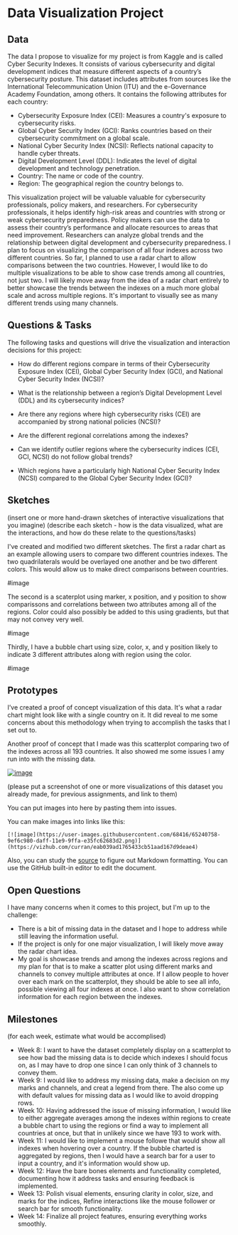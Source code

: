 # Data Visualization Project

## Data

The data I propose to visualize for my project is from Kaggle and is called Cyber Security Indexes. It consists of various cybersecurity and digital development indices that measure different aspects of a country’s cybersecurity posture. This dataset includes attributes from sources like the International Telecommunication Union (ITU) and the e-Governance Academy Foundation, among others. It contains the following attributes for each country:

* Cybersecurity Exposure Index (CEI): Measures a country's exposure to cybersecurity risks.
* Global Cyber Security Index (GCI): Ranks countries based on their cybersecurity commitment on a global scale.
* National Cyber Security Index (NCSI): Reflects national capacity to handle cyber threats.
* Digital Development Level (DDL): Indicates the level of digital development and technology penetration.
* Country: The name or code of the country.
* Region: The geographical region the country belongs to.

This visualization project will be valuable valuable for cybersecurity professionals, policy makers, and researchers. For cybersecurity professionals, it helps identify high-risk areas and countries with strong or weak cybersecurity preparedness. Policy makers can use the data to assess their country’s performance and allocate resources to areas that need improvement. Researchers can analyze global trends and the relationship between digital development and cybersecurity preparedness. I plan to focus on visualizing the comparison of all four indexes across two different countries. So far, I planned to use a radar chart to allow comparisons between the two countries. However, I would like to do multiple visualizations to be able to show case trends among all countries, not just two.  I will likely move away from the idea of a radar chart entirely to better showcase the trends between the indexes on a much more global scale and across multiple regions. It's important to visually see as many different trends using many channels.


## Questions & Tasks

The following tasks and questions will drive the visualization and interaction decisions for this project:

* How do different regions compare in terms of their Cybersecurity Exposure Index (CEI), Global Cyber Security Index (GCI), and National Cyber Security Index (NCSI)?

* What is the relationship between a region’s Digital Development Level (DDL) and its cybersecurity indices?

* Are there any regions where high cybersecurity risks (CEI) are accompanied by strong national policies (NCSI)?

* Are the different regional correlations among the indexes?

* Can we identify outlier regions where the cybersecurity indices (CEI, GCI, NCSI) do not follow global trends?

* Which regions have a particularly high National Cyber Security Index (NCSI) compared to the Global Cyber Security Index (GCI)?

## Sketches

(insert one or more hand-drawn sketches of interactive visualizations that you imagine)
(describe each sketch - how is the data visualized, what are the interactions, and how do these relate to the questions/tasks)

I've created and modified two different sketches. The first a radar chart as an example allowing users to compare two different countries indexes. The two quadrilaterals would be overlayed one another and be two different colors. This would allow us to make direct comparisons between countries.

#image

The second is a scaterplot using marker, x position, and y position to show comparissons and correlations between two attributes among all of the regions. Color could also possibly be added to this using gradients, but that may not convey very well.

#image

Thirdly, I have a bubble chart using size, color, x, and y position likely to indicate 3 different attributes along with region using the color.

#image


## Prototypes

I’ve created a proof of concept visualization of this data. It's what a radar chart might look like with a single country on it. It did reveal to me some concerns about this methodology when trying to accomplish the tasks that I set out to.

Another proof of concept that I made was this scatterplot comparing two of the indexes across all 193 countries. It also showed me some issues I amy run into with the missing data.

[![image](https://user-images.githubusercontent.com/68416/65240758-9ef6c980-daff-11e9-9ffa-e35fc62683d2.png)](https://vizhub.com/curran/eab039ad1765433cb51aad167d9deae4)

(please put a screenshot of one or more visualizations of this dataset you already made, for previous assignments, and link to them)

You can put images into here by pasting them into issues.

You can make images into links like this:

```
[![image](https://user-images.githubusercontent.com/68416/65240758-9ef6c980-daff-11e9-9ffa-e35fc62683d2.png)](https://vizhub.com/curran/eab039ad1765433cb51aad167d9deae4)
```


Also, you can study the [source](https://raw.githubusercontent.com/curran/dataviz-project-template-proposal/master/README.md) to figure out Markdown formatting. You can use the GitHub built-in editor to edit the document.

## Open Questions

I have many concerns when it comes to this project, but I'm up to the challenge:

* There is a bit of missing data in the dataset and I hope to address while still leaving the information useful.
* If the project is only for one major visualization, I will likely move away the radar chart idea.
* My goal is showcase trends and among the indexes across regions and my plan for that is to make a scatter plot using different marks and channels to convey multiple attributes at once. If I allow people to hover over each mark on the scatterplot, they should be able to see all info, possible viewing all four indexes at once. I also want to show correlation information for each region between the indexes.

## Milestones

(for each week, estimate what would be accomplised)

* Week 8: I want to have the dataset completely display on a scatterplot to see how bad the missing data is to decide which indexes I should focus on, as I may have to drop one since I can only think of 3 channels to convey them.
* Week 9: I would like to address my missing data, make a decision on my marks and channels, and creat a legend from there. The also come up with default values for missing data as I would like to avoid dropping rows.
* Week 10: Having addressed the issue of missing information, I would like to either aggregate averages among the indexes within regions to create a bubble chart to using the regions or find a way to implement all countries at once, but that in unlikely since we have 193 to work with. 
* Week 11: I would like to implement a mouse followe that would show all indexes when hovering over a country. If the bubble charted is aggregated by regions, then I would have a search bar for a user to input a country, and it's information would show up.
* Week 12: Have the bare bones elements and functionality completed, documenting how it address tasks and ensuring feedback is implemented.
* Week 13: Polish visual elements, ensuring clarity in color, size, and marks for the indices, Refine interactions like the mouse follower or search bar for smooth functionality.
* Week 14: Finalize all project features, ensuring everything works smoothly.
